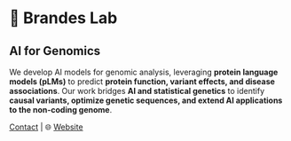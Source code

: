 # 🧬 Brandes Lab

## AI for Genomics

We develop AI models for genomic analysis, leveraging **protein language models (pLMs)** to predict **protein function, variant effects, and disease associations**. Our work bridges **AI and statistical genetics** to identify **causal variants, optimize genetic sequences, and extend AI applications to the non-coding genome**.  

[Contact](nadav.brandes@nyulangone.org) | 🌐 [Website](https://brandeslab.org)

